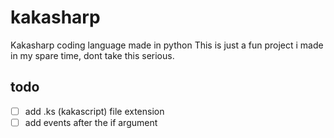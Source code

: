 # kakasharp
Kakasharp coding language made in python
This is just a fun project i made in my spare time, dont take this serious.
## todo
- [ ] add .ks (kakascript) file extension
- [ ] add events after the if argument
